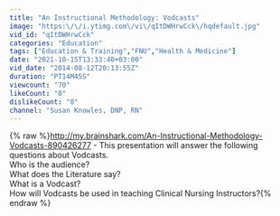 ```yaml
---
title: "An Instructional Methodology: Vodcasts"
image: "https:\/\/i.ytimg.com\/vi\/qItDWHrwCck\/hqdefault.jpg"
vid_id: "qItDWHrwCck"
categories: "Education"
tags: ["Education & Training","FNU","Health & Medicine"]
date: "2021-10-15T13:33:40+03:00"
vid_date: "2014-08-12T20:13:55Z"
duration: "PT14M45S"
viewcount: "70"
likeCount: "0"
dislikeCount: "0"
channel: "Susan Knowles, DNP, RN"
---
```

{% raw %}<a rel="nofollow" target="blank" href="http://my.brainshark.com/An-Instructional-Methodology-Vodcasts-890426277">http://my.brainshark.com/An-Instructional-Methodology-Vodcasts-890426277</a> - This presentation will answer the following questions about Vodcasts.<br />Who is the audience?<br />What does the Literature say?<br />What is a Vodcast? <br />How will Vodcasts be used in teaching Clinical Nursing Instructors?{% endraw %}
